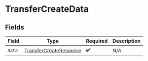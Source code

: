 # TransferCreateData


## Fields

| Field                                                                       | Type                                                                        | Required                                                                    | Description                                                                 |
| --------------------------------------------------------------------------- | --------------------------------------------------------------------------- | --------------------------------------------------------------------------- | --------------------------------------------------------------------------- |
| `Data`                                                                      | [TransferCreateResource](../../Models/Components/TransferCreateResource.md) | :heavy_check_mark:                                                          | N/A                                                                         |